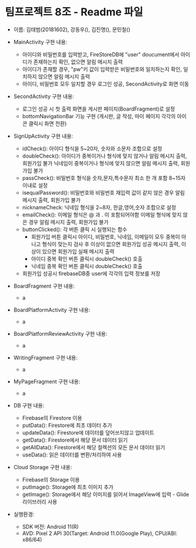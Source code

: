 # 팀프로젝트 8조 - Readme 파일
- 이름: 김태범(20181602), 강동우(), 김진명(), 문민철()

- MainActivity 구현 내용:
	- 아이디와 비밀번호를 입력받고, FireStoreDB에 "user" doucument에서 아이디가 존재하는지 확인, 없으면 알림 메시지 출력
	- 아이디가 존재할 경우, "pw"키 값이 입력받은 비밀번호와 일치하는지 확인, 일치하지 않으면 알림 메시지 출력
	- 아이디, 비밀번호 모두 일치할 경우 로그인 성공, SecondActivity로 화면 이동
	
- SecondActivity 구현 내용:
	- 로그인 성공 시 첫 출력 화면을 게시판 페이지(BoardFragment)로 설정 
	- bottomNavigationBar 기능 구현 (게시판, 글 작성, 마이 페이지 각각의 아이콘 클릭시 화면 전환)
	
- SignUpActivity 구현 내용:
	- idCheck(): 아이디 형식을 5~20자, 숫자와 소문자 조합으로 설정
	- doubleCheck(): 아이디가 중복이거나 형식에 맞지 않거나 알림 메시지 출력, 회원가입 불가
	 		 닉네임이 중복이거나 형식에 맞지 않으면 알림 메시지 출력, 회원가입 불가	
	- passCheck(): 비밀번호 형식을 숫자,문자,특수문자 최소 한 개 포함 8~15자 이내로 설정
	- isequalPassword(): 비밀번호와 비밀번호 재입력 값이 같지 않은 경우 알림 메시지 출력, 회원가입 불가
	- nicknameCheck: 닉네임 형식을 2~8자, 한글,영어,숫자 조합으로 설정
	- emailCheck(): 이메일 형식은  @ 과 . 이 포함되어야함
			이메일 형식에 맞지 않은 경우 알림 메시지 출력, 회원가입 불가
	- buttonClicked(): 각 버튼 클릭 시 실행되는 함수
		- 회원가입 버튼 클릭시 아이디, 비밀번호, 닉네임, 이메일이 모두 중복이 아니고 형식이 맞는지 검사 후
		  이상이 없으면 회원가입 성공 메시지 출력, 이상이 있으면 회원가입 실패 메시지 출력
		- 아이디 중복 확인 버튼 클릭시 doubleCheck() 호출
		- 닉네임 중복 확인 버튼 클릭시 doubleCheck() 호출
	- 회원가입 성공시 firebaseDB중 user에 각각의 입력 정보를 저장
	
- BoardFragment 구현 내용:
	- a
	
- BoardPlatformActivity 구현 내용:
	- a
	
- BoardPlatformReviewActivity 구현 내용:
	- a
	
- WritingFragment 구현 내용:
	- a
	
- MyPageFragment 구현 내용:
	- a

- DB 구현 내용:
	- Firebase의 Firestore 이용
	- putData(): Firestore에 최초 데이터 추가
	- updateData(): Firestore에 데이터를 덮어쓰지않고 업데이트
	- getData(): Firestore에서 해당 문서 데이터 읽기
	- getAllData(): Firestore에서 해당 컬렉션의 모든 문서 데이터 읽기
	- useData(): 읽은 데이터를 변환/처리하여 사용
	
- Cloud Storage 구현 내용:
	- Firebase의 Storage 이용
	- putImage(): Storage에 최초 이미지 추가
	- getImage(): Storage에서 해당 이미지를 읽어서 ImageView에 입력 - Glide 리이브러리 사용
	
- 실행환경:
	- SDK 버전: Android 11(R)
	- AVD: Pixel 2 API 30(Target: Android 11.0(Google Play), CPU/ABI: x86/64)
